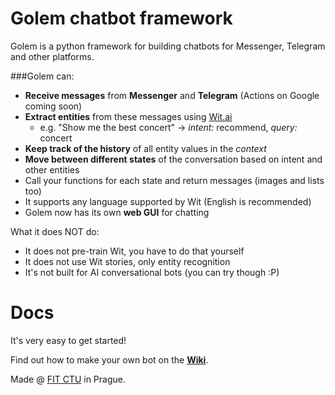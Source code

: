 # Golem chatbot framework

Golem is a python framework for building chatbots for Messenger, Telegram and other platforms.

###Golem can:
- __Receive messages__ from __Messenger__ and __Telegram__ (Actions on Google coming soon)
- __Extract entities__ from these messages using [Wit.ai](http://wit.ai)
  - e.g. "Show me the best concert" -> *intent:* recommend, *query:* concert
- __Keep track of the history__ of all entity values in the *context*
- __Move between different states__ of the conversation based on intent and other entities
- Call your functions for each state and return messages (images and lists too)
- It supports any language supported by Wit (English is recommended)
- Golem now has its own __web GUI__ for chatting

What it does NOT do:
- It does not pre-train Wit, you have to do that yourself
- It does not use Wit stories, only entity recognition
- It's not built for AI conversational bots (you can try though :P)

# Docs

It's very easy to get started!

Find out how to make your own bot on the **[Wiki](https://github.com/prihoda/golem/wiki)**.

Made @ [FIT CTU](https://fit.cvut.cz/en) in Prague.